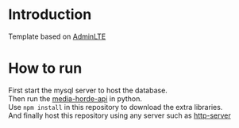 Introduction
============

Template based on [AdminLTE](https://github.com/almasaeed2010/AdminLTE)

# How to run  
First start the mysql server to host the database.  
Then run the [media-horde-api](https://github.com/rmkeezer/media-horde-api) in python.  
Use `npm install` in this repository to download the extra libraries.  
And finally host this repository using any server such as [http-server](https://www.npmjs.com/package/http-server)
